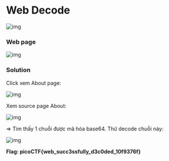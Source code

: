 # Web Decode
![img](180)

### Web page
![img](181)

### Solution

Click xem About page:

![img](182)

Xem source page About: 

![img](183)

=> Tìm thấy 1 chuỗi được mã hóa base64. Thử decode chuỗi này:

![img](184)

**Flag: picoCTF{web_succ3ssfully_d3c0ded_10f9376f}**
